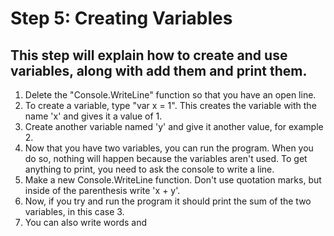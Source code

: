 # Step 5: Creating Variables

## This step will explain how to create and use variables, along with add them and print them.

1. Delete the "Console.WriteLine" function so that you have an open line.
2. To create a variable, type "var x = 1". This creates the variable with the name 'x' and gives it a value of 1.
3. Create another variable named 'y' and give it another value, for example 2.
4. Now that you have two variables, you can run the program. When you do so, nothing will happen because the variables aren't used. To get anything to print, you need to ask the console to write a line.
5. Make a new Console.WriteLine function. Don't use quotation marks, but inside of the parenthesis write 'x + y'.
6. Now, if you try and run the program it should print the sum of the two variables, in this case 3.
7. You can also write words and 
